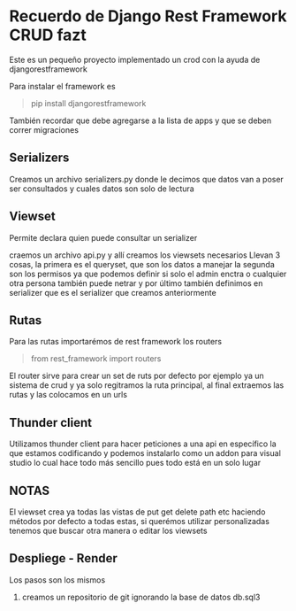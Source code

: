 # Recuerdo de Django Rest Framework CRUD fazt

Este es un pequeño proyecto implementado un crod con la ayuda de djangorestframework

Para instalar el framework es

> pip install djangorestframework

También recordar que debe agregarse a la lista de apps y que se deben correr 
migraciones

## Serializers

Creamos un archivo serializers.py donde le decimos que datos van a poser ser 
consultados y cuales datos son solo de lectura

## Viewset

Permite declara quien puede consultar un serializer

craemos un archivo api.py y allí creamos los viewsets necesarios
Llevan 3 cosas, la primera es el queryset, que son los datos a manejar
la segunda son los permisos ya que podemos definir si solo el admin enctra
o cualquier otra persona también puede netrar y por último 
también definimos en serializer que es el serializer que creamos anteriormente

## Rutas

Para las rutas importarémos de rest framework los routers

> from rest_framework import routers

El router sirve para crear un set de ruts por defecto por ejemplo 
ya un sistema de crud y ya solo regitramos la ruta principal, al final
extraemos las rutas y las colocamos en un urls

## Thunder client

Utilizamos thunder client para hacer peticiones a una api en específico la 
que estamos codificando y podemos instalarlo como un addon para visual studio
lo cual hace todo más sencillo pues todo está en un solo lugar

## NOTAS

El viewset crea ya todas las vistas de put get delete path etc haciendo métodos
por defecto a todas estas, si querémos utilizar personalizadas tenemos 
que buscar otra manera o editar los viewsets

## Despliege - Render

Los pasos son los mismos

1) creamos un repositorio de git ignorando la base de datos db.sql3